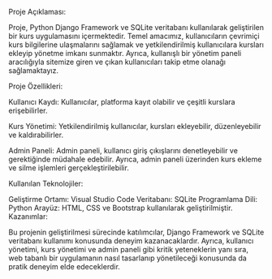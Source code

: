 Proje Açıklaması:

Proje, Python Django Framework ve SQLite veritabanı kullanılarak geliştirilen bir kurs uygulamasını içermektedir. Temel amacımız, kullanıcıların çevrimiçi kurs bilgilerine ulaşmalarını sağlamak ve yetkilendirilmiş kullanıcılara kursları ekleyip yönetme imkanı sunmaktır. Ayrıca, kullanışlı bir yönetim paneli aracılığıyla sitemize giren ve çıkan kullanıcıları takip etme olanağı sağlamaktayız.

Proje Özellikleri:

Kullanıcı Kaydı:
Kullanıcılar, platforma kayıt olabilir ve çeşitli kurslara erişebilirler.

Kurs Yönetimi:
Yetkilendirilmiş kullanıcılar, kursları ekleyebilir, düzenleyebilir ve kaldırabilirler.

Admin Paneli:
Admin paneli, kullanıcı giriş çıkışlarını denetleyebilir ve gerektiğinde müdahale edebilir. Ayrıca, admin paneli üzerinden kurs ekleme ve silme işlemleri gerçekleştirilebilir.

Kullanılan Teknolojiler:

Geliştirme Ortamı: Visual Studio Code
Veritabanı: SQLite
Programlama Dili: Python
Arayüz: HTML, CSS ve Bootstrap kullanılarak geliştirilmiştir.
Kazanımlar:

Bu projenin geliştirilmesi sürecinde katılımcılar, Django Framework ve SQLite veritabanı kullanımı konusunda deneyim kazanacaklardır. Ayrıca, kullanıcı yönetimi, kurs yönetimi ve admin paneli gibi kritik yeteneklerin yanı sıra, web tabanlı bir uygulamanın nasıl tasarlanıp yönetileceği konusunda da pratik deneyim elde edeceklerdir.
